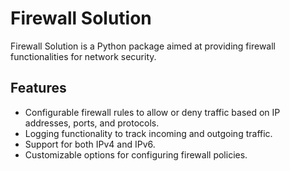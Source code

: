 # Firewall Solution

Firewall Solution is a Python package aimed at providing firewall functionalities for network security.

## Features

- Configurable firewall rules to allow or deny traffic based on IP addresses, ports, and protocols.
- Logging functionality to track incoming and outgoing traffic.
- Support for both IPv4 and IPv6.
- Customizable options for configuring firewall policies.


